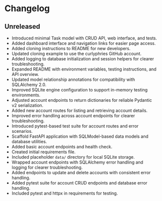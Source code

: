 # Changelog

## Unreleased
- Introduced minimal Task model with CRUD API, web interface, and tests.
- Added dashboard interface and navigation links for easier page access.
- Added cloning instructions to README for new developers.
- Updated cloning example to use the curlyphries GitHub account.
- Added logging to database initialization and session helpers for clearer troubleshooting.
- Expanded README with environment variables, testing instructions, and API overview.
- Updated model relationship annotations for compatibility with SQLAlchemy 2.0.
- Improved SQLite engine configuration to support in-memory testing environments.
- Adjusted account endpoints to return dictionaries for reliable Pydantic v2 serialization.
- Added new account routes for listing and retrieving account details.
- Improved error handling across account endpoints for clearer troubleshooting.
- Introduced pytest-based test suite for account routes and error scenarios.
- Scaffold FastAPI application with SQLModel-based data models and database utilities.
- Added basic account endpoints and health check.
- Created initial requirements file.
- Included placeholder `data/` directory for local SQLite storage.
- Wrapped account endpoints with SQLAlchemy error handling and logging for clearer troubleshooting.
- Added endpoints to update and delete accounts with consistent error handling.
- Added pytest suite for account CRUD endpoints and database error handling.
- Included pytest and httpx in requirements for testing.
